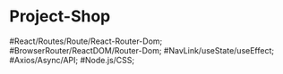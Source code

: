 # Project-Shop
#React/Routes/Route/React-Router-Dom;
#BrowserRouter/ReactDOM/Router-Dom;
#NavLink/useState/useEffect;
#Axios/Async/API;
#Node.js/CSS;

